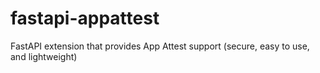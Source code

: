 # fastapi-appattest
FastAPI extension that provides App Attest support (secure, easy to use, and lightweight)
